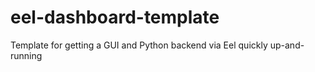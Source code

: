 # eel-dashboard-template
Template for getting a GUI and Python backend via Eel quickly up-and-running
